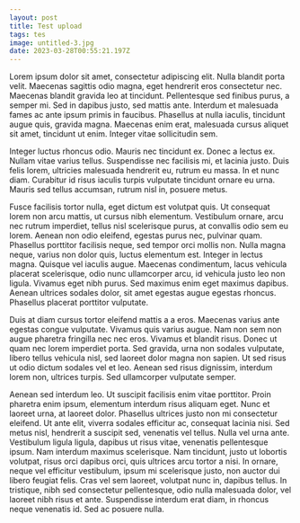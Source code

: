 ```yaml
---
layout: post
title: Test upload
tags: tes
image: untitled-3.jpg
date: 2023-03-28T00:55:21.197Z
---
```

Lorem ipsum dolor sit amet, consectetur adipiscing elit. Nulla blandit porta velit. Maecenas sagittis odio magna, eget hendrerit eros consectetur nec. Maecenas blandit gravida leo at tincidunt. Pellentesque sed finibus purus, a semper mi. Sed in dapibus justo, sed mattis ante. Interdum et malesuada fames ac ante ipsum primis in faucibus. Phasellus at nulla iaculis, tincidunt augue quis, gravida magna. Maecenas enim erat, malesuada cursus aliquet sit amet, tincidunt ut enim. Integer vitae sollicitudin sem.

Integer luctus rhoncus odio. Mauris nec tincidunt ex. Donec a lectus ex. Nullam vitae varius tellus. Suspendisse nec facilisis mi, et lacinia justo. Duis felis lorem, ultricies malesuada hendrerit eu, rutrum eu massa. In et nunc diam. Curabitur id risus iaculis turpis vulputate tincidunt ornare eu urna. Mauris sed tellus accumsan, rutrum nisl in, posuere metus.

Fusce facilisis tortor nulla, eget dictum est volutpat quis. Ut consequat lorem non arcu mattis, ut cursus nibh elementum. Vestibulum ornare, arcu nec rutrum imperdiet, tellus nisl scelerisque purus, at convallis odio sem eu lorem. Aenean non odio eleifend, egestas purus nec, pulvinar quam. Phasellus porttitor facilisis neque, sed tempor orci mollis non. Nulla magna neque, varius non dolor quis, luctus elementum est. Integer in lectus magna. Quisque vel iaculis augue. Maecenas condimentum, lacus vehicula placerat scelerisque, odio nunc ullamcorper arcu, id vehicula justo leo non ligula. Vivamus eget nibh purus. Sed maximus enim eget maximus dapibus. Aenean ultrices sodales dolor, sit amet egestas augue egestas rhoncus. Phasellus placerat porttitor vulputate.

Duis at diam cursus tortor eleifend mattis a a eros. Maecenas varius ante egestas congue vulputate. Vivamus quis varius augue. Nam non sem non augue pharetra fringilla nec nec eros. Vivamus et blandit risus. Donec ut quam nec lorem imperdiet porta. Sed gravida, urna non sodales vulputate, libero tellus vehicula nisl, sed laoreet dolor magna non sapien. Ut sed risus ut odio dictum sodales vel et leo. Aenean sed risus dignissim, interdum lorem non, ultrices turpis. Sed ullamcorper vulputate semper.

Aenean sed interdum leo. Ut suscipit facilisis enim vitae porttitor. Proin pharetra enim ipsum, elementum interdum risus aliquam eget. Nunc et laoreet urna, at laoreet dolor. Phasellus ultrices justo non mi consectetur eleifend. Ut ante elit, viverra sodales efficitur ac, consequat lacinia nisi. Sed metus nisl, hendrerit a suscipit sed, venenatis vel tellus. Nulla vel urna ante. Vestibulum ligula ligula, dapibus ut risus vitae, venenatis pellentesque ipsum. Nam interdum maximus scelerisque. Nam tincidunt, justo ut lobortis volutpat, risus orci dapibus orci, quis ultrices arcu tortor a nisi. In ornare, neque vel efficitur vestibulum, ipsum mi scelerisque justo, non auctor dui libero feugiat felis. Cras vel sem laoreet, volutpat nunc in, dapibus tellus. In tristique, nibh sed consectetur pellentesque, odio nulla malesuada dolor, vel laoreet nibh risus et ante. Suspendisse interdum erat diam, in rhoncus neque venenatis id. Sed ac posuere nulla.
